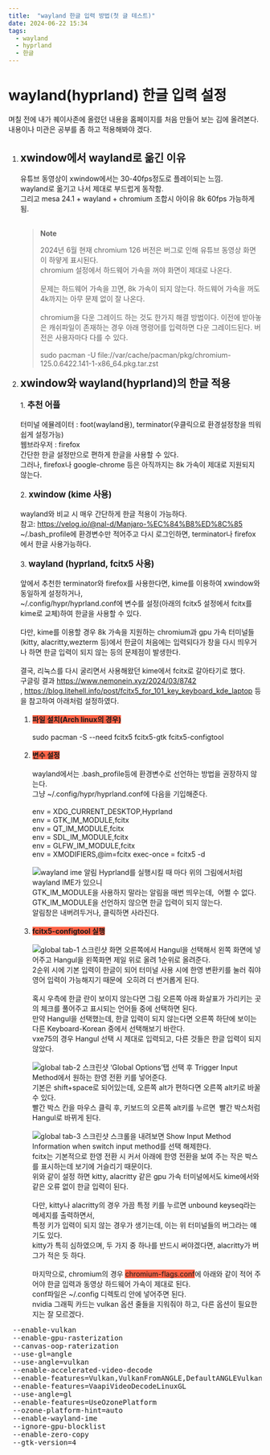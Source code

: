 ```yaml
---
title:  "wayland 한글 입력 방법(첫 글 테스트)"
date: 2024-06-22 15:34
tags:
  - wayland
  - hyprland
  - 한글
---
```


# wayland(hyprland) 한글 입력 설정  

며칠 전에 내가 퀘이사존에 올렸던 내용을 홈페이지를 처음 만들어 보는 김에 올려본다.<br>
내용이나 미관은 공부를 좀 하고 적용해봐야 겠다.<br><br>
1. <b><span style="font-size:150%">xwindow에서 wayland로 옮긴 이유</span></b> <br/><br/>
    유튜브 동영상이 xwindow에서는 30-40fps정도로 플레이되는 느낌.<br>
    wayland로 옮기고 나서 제대로 부드럽게 동작함.<br>
    그리고 mesa 24.1 + wayland + chromium 조합시 아이유 8k 60fps 가능하게 됨.<br/><br/>
    > **Note**   
    >
    > 2024년 6월 현재 chromium 126 버전은 버그로 인해 유튜브 동영상 화면이 하얗게 표시된다.<br>
    > chromium 설정에서 하드웨어 가속을 꺼야 화면이 제대로 나온다. <br/><br/>
    > 문제는 하드웨어 가속을 끄면, 8k 가속이 되지 않는다. 하드웨어 가속을 꺼도 4k까지는 아무 문제 없이 잘 나온다.<br/><br/>
    > chromium을 다운 그레이드 하는 것도 한가지 해결 방법이다. 이전에 받아놓은 캐쉬파일이 존재하는 경우 아래 명령어를 입력하면 다운 그레이드된다. 버전은 사용자마다 다를 수 있다.<br><br>
    > sudo pacman -U file://var/cache/pacman/pkg/chromium-125.0.6422.141-1-x86_64.pkg.tar.zst <br>
  2. <b><span style="font-size:150%">xwindow와 wayland(hyprland)의 한글 적용</span></b> <br/><br/>
    1.<b><span style="font-size:120%"> 추천 어플</span></b><br><br>
    터미널 에뮬레이터 : foot(wayland용), terminator(우클릭으로 환경설정창을 띄워 쉽게 설정가능) <br>
    웹브라우저 : firefox <br>
    간단한 한글 설정만으로 편하게 한글을 사용할 수 있다. <br>
    그러나, firefox나 google-chrome 등은 아직까지는 8k 가속이 제대로 지원되지 않는다.<br/><br/>
    2. <b><span style="font-size:120%">xwindow (kime 사용)</span></b><br/><br/>
    wayland와 비교 시 매우 간단하게 한글 적용이 가능하다. <br>
    참고: <https://velog.io/@nal-d/Manjaro-%EC%84%B8%ED%8C%85> <br>
    \~/\.bash_profile에 환경변수만 적어주고 다시 로그인하면, terminator나 firefox에서 한글 사용가능하다.<br/><br/>
    3. <b><span style="font-size:120%">wayland (hyprland, fcitx5 사용)</span></b> <br/><br/>
    앞에서 추천한 terminator와 firefox를 사용한다면, kime를 이용하여 xwindow와 동일하게 설정하거나,<br>
    ~/.config/hypr/hyprland.conf에 변수를 설정(아래의 fcitx5 설정에서 fcitx를 kime로 교체)하여 한글을 사용할 수 있다. <br/><br/>
    다만, kime를 이용할 경우 8k 가속을 지원하는 chromium과 gpu 가속 터미널들(kitty, alacritty,wezterm 등)에서 한글이 처음에는 입력되다가 창을 다시 띄우거나 하면 한글 입력이 되지 않는 등의 문제점이 발생한다. <br/><br/> 결국, 리눅스를 다시 굴리면서 사용해왔던 kime에서 fcitx로 갈아타기로 했다. <br>
    구글링 결과 <https://www.nemonein.xyz/2024/03/8742> , <https://blog.litehell.info/post/fcitx5_for_101_key_keyboard_kde_laptop> 등을 참고하여 아래처럼 설정하였다. <br/><br/>
        1. <b><span style="background-color:tomato;font-size:100%">파일 설치(Arch linux의 경우)</span></b> <br/><br/>
            sudo pacman \-S \--need fcitx5 fcitx5\-gtk fcitx5\-configtool <br/><br/>
        2. <b><span style="background-color:tomato;font-size:100%">변수 설정</span></b> <br/><br/>
        wayland에서는 \.bash\_profile등에 환경변수로 선언하는 방법을 권장하지 않는다. <br>
        그냥 \~\/\.config\/hypr\/hyprland\.conf에 다음을 기입해준다. <br><br>
        env = XDG_CURRENT_DESKTOP,Hyprland <br>
        env = GTK_IM_MODULE,fcitx <br>
        env = QT_IM_MODULE,fcitx <br>
        env = SDL_IM_MODULE,fcitx <br>
        env = GLFW_IM_MODULE,fcitx <br>
        env = XMODIFIERS,@im=fcitx <b4>
        exec-once = fcitx5 -d <br><br>
    ![wayland ime 알림](/assets/images/notify.png)
            Hyprland를 실행시킬 때 마다 위의 그림에서처럼 wayland IME가 있으니 <br>
            GTK_IM_MODULE을 사용하지 말라는 알림을 매번 띄우는데,  어쩔 수 없다. <br>
            GTK_IM_MODULE을 선언하지 않으면 한글 입력이 되지 않는다. <br>
            알림창은 내버려두거나, 클릭하면 사라진다. <br/><br/>
        3. <b><span style="background-color:tomato;font-size:100%">fcitx5-configtool 실행</span></b> <br/><br/>
    ![global tab-1 스크린샷](/assets/images/global-1.png)
            화면 오른쪽에서 Hangul을 선택해서 왼쪽 화면에 넣어주고 Hangul을 왼쪽화면 제일 위로 올려 1순위로 올려준다. <br>
            2순위 시에 기본 입력이 한글이 되어 터미널 사용 시에 한영 변환키를 눌러 줘야 영어 입력이 가능해지기 때문에  오히려 더 번거롭게 된다. <br/><br/>
            혹시 우측에 한글 란이 보이지 않는다면 그림 오른쪽 아래 화살표가 가리키는 곳의 체크를 풀어주고 표시되는 언어들 중에 선택하면 된다. <br>
            만약 Hangul을 선택했는데, 한글 입력이 되지 않는다면 오른쪽 하단에 보이는 다른 Keyboard-Korean 중에서 선택해보기 바란다. <br>
            vxe75의 경우 Hangul 선택 시 제대로 입력되고, 다른 것들은 한글 입력이 되지 않았다.<br/><br/>
    ![global tab-2 스크린샷](/assets/images/global-2.png)
            ‘Global Options’탭 선택 후 Trigger Input Method에서 원하는 한영 전환 키를 넣어준다. <br>
            기본은 shift+space로 되어있는데, 오른쪽 alt가 편하다면 오른쪽 alt키로 바꿀 수 있다. <br>
            빨간 박스 칸을 마우스 클릭 후, 키보드의 오른쪽 alt키를 누르면  빨간 박스처럼 Hangul로 바뀌게 된다. <br/><br/>
    ![global tab-3 스크린샷](/assets/images/global-3.png)
            스크롤을 내려보면 Show Input Method Information when switch input method를 선택 해제한다. <br>
            fcitx는 기본적으로 한영 전환 시 커서 아래에 한영 전환을 보여 주는 작은 박스를 표시하는데 보기에 거슬리기 때문이다. <br>
            위와 같이 설정 하면 kitty, alacritty 같은 gpu 가속 터미널에서도 kime에서와 같은 오류 없이 한글 입력이 된다. <br/><br/>
            다만, kitty나 alacritty의 경우 가끔 특정 키를 누르면 unbound keyseq라는 메세지를 출력하면서,<br>
            특정 키가 입력이 되지 않는 경우가 생기는데, 이는 위 터미널들의 버그라는 얘기도 있다. <br>
            kitty가 특히 심하였으며, 두 가지 중 하나를 반드시 써야겠다면, alacritty가 버그가 적은 듯 하다.    <br/><br/>
            마지막으로, chromium의 경우 <span style="background-color:tomato">chromium-flags.conf</span>에 아래와 같이 적어 주어야 한글 입력과 동영상 하드웨어 가속이 제대로 된다. <br>
    conf파일은 ~/.config 디렉토리 안에 넣어주면 된다. <br>
    nvidia 그래픽 카드는 vulkan 옵션 줄들을 지워줘야 하고, 다른 옵션이 필요한지는 잘 모르겠다.<br>
<div class="highlight-none notranslate"><div class="highlight"><pre>
 --enable-vulkan   
 --enable-gpu-rasterization   
 --canvas-oop-raterization   
 --use-gl=angle   
 --use-angle=vulkan   
 --enable-accelerated-video-decode   
 --enable-features=Vulkan,VulkanFromANGLE,DefaultANGLEVulkan,VaapiIgnoreDriverChecks,VaapiVideoDecoder,UseMultiPlaneFormatForHardwareVideo   
 --enable-features=VaapiVideoDecodeLinuxGL   
 --use-angle=gl   
 --enable-features=UseOzonePlatform   
 --ozone-platform-hint=auto   
 --enable-wayland-ime   
 --ignore-gpu-blocklist   
 --enable-zero-copy   
 --gtk-version=4  
</pre></div>
</div>
